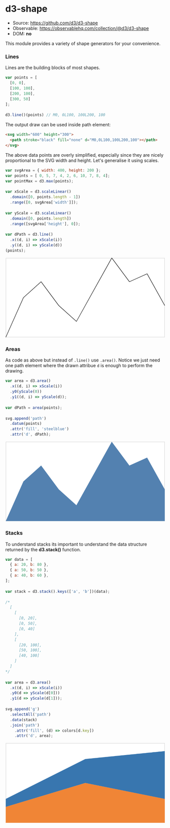 # d3-shape

- Source: https://github.com/d3/d3-shape
- Observable: https://observablehq.com/collection/@d3/d3-shape
- DOM: **no**

This module provides a variety of shape generators for your convenience.

### Lines

Lines are the building blocks of most shapes.

```js
var points = [
  [0, 0],
  [100, 100],
  [200, 100],
  [300, 50]
];

d3.line()(points) // M0, 0L100, 100L200, 100
```

The output draw can be used inside path element:

```html
<svg width="600" height="300">
  <path stroke="black" fill="none" d="M0,0L100,100L200,100"></path>
</svg>
```

The above data points are overly simplified, especially since they are nicely
proportional to the SVG width and height. Let's generalise it using scales.

```js
var svgArea = { width: 400, height: 200 };
var points = [ 0, 5, 7, 4, 2, 6, 10, 7, 8, 4];
var pointMax = d3.max(points);

var xScale = d3.scaleLinear()
  .domain([0, points.length - 1])
  .range([0, svgArea['width']]);

var yScale = d3.scaleLinear()
  .domain([0, points.length])
  .range([svgArea['height'], 0]);

var dPath = d3.line()
  .x((d, i) => xScale(i))
  .y((d, i) => yScale(d))
(points);
```

![line](/images/line.png)

### Areas

As code as above but instead of `.line()` use `.area()`. Notice we just need
one path element where the drawn attribue `d` is enough to perform the drawing.

```js
var area = d3.area()
  .x((d, i) => xScale(i))
  .y0(yScale(0))
  .y1((d, i) => yScale(d));

var dPath = area(points);

svg.append('path')
  .datum(points)
  .attr('fill', 'steelblue')
  .attr('d', dPath);
```

![area](/images/area.png)

### Stacks

To understand stacks its important to understand the data structure returned by
the **d3.stack()** function.

```js
var data = [
  { a: 20, b: 80 },
  { a: 50, b: 50 },
  { a: 40, b: 60 },
];

var stack = d3.stack().keys(['a', 'b'])(data);

/*
  [
    [
      [0, 20],
      [0, 50],
      [0, 40]
    ],
    [
      [20, 100],
      [50, 100],
      [40, 100]
    ]
  ]
*/

var area = d3.area()
  .x((d, i) => xScale(i))
  .y0(d => yScale(d[0]))
  .y1(d => yScale(d[1]));

svg.append('g')
  .selectAll('path')
  .data(stack)
  .join('path')
    .attr('fill', (d) => colors[d.key])
    .attr('d', area);
```

![area](/images/stacked-area.png)
